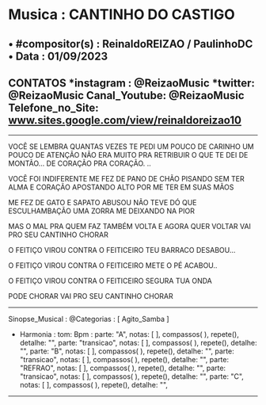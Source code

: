 # Musica : CANTINHO DO CASTIGO
• #compositor(s) : ReinaldoREIZAO / PaulinhoDC
• Data :  01/09/2023
---
CONTATOS
*instagram : @ReizaoMusic   *twitter: @ReizaoMusic
Canal_Youtube: @ReizaoMusic
Telefone_no_Site: www.sites.google.com/view/reinaldoreizao10
---
------------------------------------

VOCÊ SE LEMBRA QUANTAS VEZES TE PEDI
UM POUCO DE CARINHO
UM POUCO DE ATENÇÃO
NÃO ERA MUITO PRA RETRIBUIR
O QUE TE DEI DE MONTÃO…
DE CORAÇÃO PRA CORAÇÃO. ..

VOCÊ FOI INDIFERENTE ME FEZ DE PANO DE CHÃO
PISANDO SEM TER ALMA E CORAÇÃO
APOSTANDO ALTO POR ME TER EM SUAS MÃOS

ME FEZ DE GATO E SAPATO
ABUSOU NÃO TEVE DÓ
QUE ESCULHAMBAÇÃO UMA ZORRA
ME DEIXANDO NA PIOR

MAS O MAL PRA QUEM FAZ TAMBÉM VOLTA
E AGORA QUER VOLTAR
VAI PRO SEU CANTINHO CHORAR

O FEITIÇO VIROU CONTRA  O FEITICEIRO
TEU BARRACO DESABOU…

O FEITIÇO VIROU CONTRA  O FEITICEIRO
METE O PÉ ACABOU..

O FEITIÇO VIROU CONTRA  O FEITICEIRO
SEGURA TUA ONDA

PODE CHORAR
VAI PRO SEU CANTINHO CHORAR

-------------------------------------

Sinopse_Musical :
@Categorias : [ Agito_Samba ]

* Harmonia :
tom:
Bpm :
parte: "A", notas: [  ], compassos( ),  repete(), detalhe: "",
parte: "transicao", notas: [  ], compassos( ),   repete(), detalhe: "",
parte: "B", notas: [  ], compassos( ),   repete(), detalhe: "",
parte: "transicao", notas: [  ], compassos( ),   repete(), detalhe: "",
parte: "REFRAO", notas: [  ], compassos( ),   repete(), detalhe: "",
parte: "transicao", notas: [  ], compassos( ),   repete(), detalhe: "",
parte: "C", notas: [  ], compassos( ),   repete(), detalhe: "",

------------------------------------
